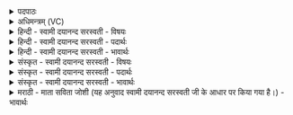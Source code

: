 <details><summary>पदपाठः</summary>

याः। ओष॑धीः। सोम॑राज्ञी॒रिति॒ सोम॑ऽराज्ञीः। विष्ठि॑ताः। विस्थि॑ता॒ इति॑ विऽस्थि॑ताः। पृ॒थि॒वीम्। अनु॑। बृह॒स्पति॑प्रसूता॒ इति॑ बृह॒स्पति॑ऽप्रसूताः। अ॒स्यै। सम्। द॒त्त॒। वी॒र्य्य᳖म्। १३।
</details>

<details><summary>अधिमन्त्रम् (VC)</summary>

- ओषधयो देवताः
- वरुण ऋषिः
- विराडार्ष्यनुष्टुप्
- गान्धारः
</details>

<details><summary>हिन्दी - स्वामी दयानन्द सरस्वती - विषयः</summary>

कैसे सन्तानों को उत्पन्न करें, यह विषय अगले मन्त्र में कहा है ॥
</details>

<details><summary>हिन्दी - स्वामी दयानन्द सरस्वती - पदार्थः</summary>

पदार्थान्वयभाषाः -  हे विवाहित पुरुष ! (याः) जो (सोमराज्ञीः) सोम जिनमें उत्तम है, वे (बृहस्पतिप्रसूताः) बड़े कारण के रक्षक ईश्वर की रचना से उत्पन्न हुई (ओषधीः) ओषधियाँ (पृथिवीम्) (अनु) भूमि के ऊपर (विष्ठिताः) विशेषकर स्थित हैं, उनसे (अस्यै) इस स्त्री के लिये (वीर्य्यम्) बीज का दान दे। हे विद्वानो ! आप इन ओषधियों का विज्ञान सब मनुष्यों के लिये (संदत्त) अच्छे प्रकार दिया कीजिये ॥९३ ॥
</details>

<details><summary>हिन्दी - स्वामी दयानन्द सरस्वती - भावार्थः</summary>

भावार्थभाषाः -  स्त्रीपुरुषों को उचित है कि बड़ी-बड़ी ओषधियों का सेवन करके सुन्दर नियमों के साथ गर्भ धारण करें और ओषधियों का विज्ञान विद्वानों से सीखें ॥९३ ॥
</details>

<details><summary>संस्कृत - स्वामी दयानन्द सरस्वती - विषयः</summary>

कथं सन्तानोत्पत्तिः कार्य्येत्याह ॥
</details>

<details><summary>संस्कृत - स्वामी दयानन्द सरस्वती - पदार्थः</summary>

पदार्थान्वयभाषाः -  हे विवाहितपुरुष ! याः सोमराज्ञीर्बृहस्पतिप्रसूता ओषधीः पृथिवीमनु विष्ठिताः सन्ति, ताभ्योऽस्यै वीर्य्यं देहि। हे विद्वांसः ! यूयमेतासां विज्ञानं सर्वेभ्यः संदत्त ॥९३ ॥
</details>

<details><summary>संस्कृत - स्वामी दयानन्द सरस्वती - भावार्थः</summary>

भावार्थभाषाः -  स्त्रीपुरुषाभ्यां महौषधीः संसेव्य सुनियमेन गर्भाधानमनुधेयम्। ओषधिविज्ञानं विद्वद्भ्यः संग्राह्यम् ॥९३ ॥
</details>

<details><summary>मराठी - माता सविता जोशी (यह अनुवाद स्वामी दयानन्द सरस्वती जी के आधार पर किया गया है।) - भावार्थः</summary>

भावार्थभाषाः -  स्त्री-पुरुषांनी चांगल्या औषधांचे सेवन करावे. चांगल्या नियमांचे पालन करून गर्भाधान करावे आणि विद्वानांकडून औषधांचे विज्ञान शिकावे.
</details>